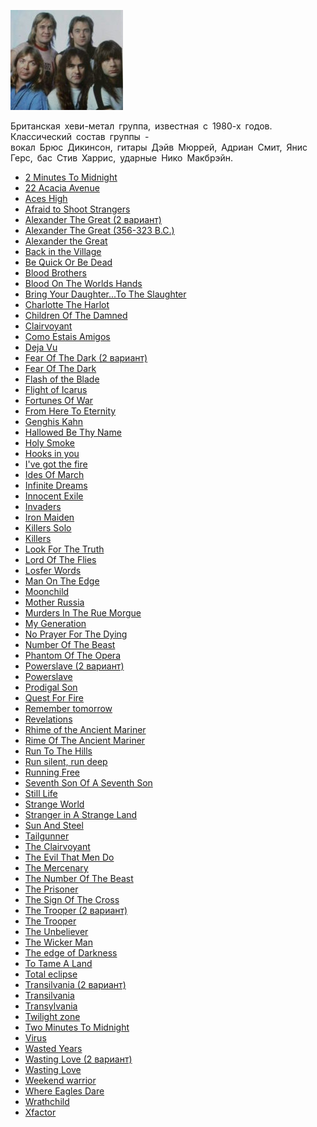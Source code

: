 ![](iron_maiden.jpg)

﻿Британская хеви-метал группа, известная с 1980-х годов. Классический состав группы -  
вокал Брюс Дикинсон, гитары Дэйв Мюррей, Адриан Смит, Янис Герс, бас Стив Харрис, ударные Нико Макбрэйн.

* [2 Minutes To Midnight](2%20Minutes%20To%20Midnight)
* [22 Acacia Avenue](22%20Acacia%20Avenue)
* [Aces High](Aces%20High)
* [Afraid to Shoot Strangers](Afraid%20to%20Shoot%20Strangers)
* [Alexander The Great (2 вариант)](Alexander%20The%20Great%20(2%20вариант))
* [Alexander The Great (356-323 B.C.)](Alexander%20The%20Great%20(356-323%20B.C.))
* [Alexander the Great](Alexander%20the%20Great)
* [Back in the Village](Back%20in%20the%20Village)
* [Be Quick Or Be Dead](Be%20Quick%20Or%20Be%20Dead)
* [Blood Brothers](Blood%20Brothers)
* [Blood On The Worlds Hands](Blood%20On%20The%20Worlds%20Hands)
* [Bring Your Daughter...To The Slaughter](Bring%20Your%20Daughter...To%20The%20Slaughter)
* [Charlotte The Harlot](Charlotte%20The%20Harlot)
* [Children Of The Damned](Children%20Of%20The%20Damned)
* [Clairvoyant](Clairvoyant)
* [Como Estais Amigos](Como%20Estais%20Amigos)
* [Deja Vu](Deja%20Vu)
* [Fear Of The Dark (2 вариант)](Fear%20Of%20The%20Dark%20(2%20вариант))
* [Fear Of The Dark](Fear%20Of%20The%20Dark)
* [Flash of the Blade](Flash%20of%20the%20Blade)
* [Flight of Icarus](Flight%20of%20Icarus)
* [Fortunes Of War](Fortunes%20Of%20War)
* [From Here To Eternity](From%20Here%20To%20Eternity)
* [Genghis Kahn](Genghis%20Kahn)
* [Hallowed Be Thy Name](Hallowed%20Be%20Thy%20Name)
* [Holy Smoke](Holy%20Smoke)
* [Hooks in you](Hooks%20in%20you)
* [I've got the fire](I've%20got%20the%20fire)
* [Ides Of March](Ides%20Of%20March)
* [Infinite Dreams](Infinite%20Dreams)
* [Innocent Exile](Innocent%20Exile)
* [Invaders](Invaders)
* [Iron Maiden](Iron%20Maiden)
* [Killers Solo](Killers%20Solo)
* [Killers](Killers)
* [Look For The Truth](Look%20For%20The%20Truth)
* [Lord Of The Flies](Lord%20Of%20The%20Flies)
* [Losfer Words](Losfer%20Words)
* [Man On The Edge](Man%20On%20The%20Edge)
* [Moonchild](Moonchild)
* [Mother Russia](Mother%20Russia)
* [Murders In The Rue Morgue](Murders%20In%20The%20Rue%20Morgue)
* [My Generation](My%20Generation)
* [No Prayer For The Dying](No%20Prayer%20For%20The%20Dying)
* [Number Of The Beast](Number%20Of%20The%20Beast)
* [Phantom Of The Opera](Phantom%20Of%20The%20Opera)
* [Powerslave (2 вариант)](Powerslave%20(2%20вариант))
* [Powerslave](Powerslave)
* [Prodigal Son](Prodigal%20Son)
* [Quest For Fire](Quest%20For%20Fire)
* [Remember tomorrow](Remember%20tomorrow)
* [Revelations](Revelations)
* [Rhime of the Ancient Mariner](Rhime%20of%20the%20Ancient%20Mariner)
* [Rime Of The Ancient Mariner](Rime%20Of%20The%20Ancient%20Mariner)
* [Run To The Hills](Run%20To%20The%20Hills)
* [Run silent, run deep](Run%20silent,%20run%20deep)
* [Running Free](Running%20Free)
* [Seventh Son Of A Seventh Son](Seventh%20Son%20Of%20A%20Seventh%20Son)
* [Still Life](Still%20Life)
* [Strange World](Strange%20World)
* [Stranger in A Strange Land](Stranger%20in%20A%20Strange%20Land)
* [Sun And Steel](Sun%20And%20Steel)
* [Tailgunner](Tailgunner)
* [The Clairvoyant](The%20Clairvoyant)
* [The Evil That Men Do](The%20Evil%20That%20Men%20Do)
* [The Mercenary](The%20Mercenary)
* [The Number Of The Beast](The%20Number%20Of%20The%20Beast)
* [The Prisoner](The%20Prisoner)
* [The Sign Of The Cross](The%20Sign%20Of%20The%20Cross)
* [The Trooper (2 вариант)](The%20Trooper%20(2%20вариант))
* [The Trooper](The%20Trooper)
* [The Unbeliever](The%20Unbeliever)
* [The Wicker Man](The%20Wicker%20Man)
* [The edge of Darkness](The%20edge%20of%20Darkness)
* [To Tame A Land](To%20Tame%20A%20Land)
* [Total eclipse](Total%20eclipse)
* [Transilvania (2 вариант)](Transilvania%20(2%20вариант))
* [Transilvania](Transilvania)
* [Transylvania](Transylvania)
* [Twilight zone](Twilight%20zone)
* [Two Minutes To Midnight](Two%20Minutes%20To%20Midnight)
* [Virus](Virus)
* [Wasted Years](Wasted%20Years)
* [Wasting Love (2 вариант)](Wasting%20Love%20(2%20вариант))
* [Wasting Love](Wasting%20Love)
* [Weekend warrior](Weekend%20warrior)
* [Where Eagles Dare](Where%20Eagles%20Dare)
* [Wrathchild](Wrathchild)
* [Xfactor](Xfactor)